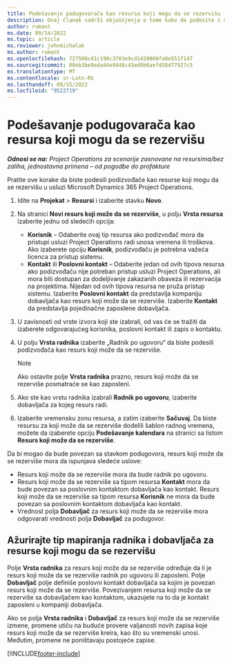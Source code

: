 ```yaml
---
title: Podešavanje podugovarača kao resursa koji mogu da se rezervišu
description: Ovaj članak sadrži objašnjenja o tome kako da podesite i održavate resurse podizvođača koji su kreirani od korisnika i kontakata u sistemu, tako da mogu biti povezani sa podizvođačima u korporaciji Microsoft Dynamics 365 Project Operations.
author: rumant
ms.date: 09/14/2022
ms.topic: article
ms.reviewer: johnmichalak
ms.author: rumant
ms.openlocfilehash: 727508c41c190c3703e9cd1420066fa0e551f147
ms.sourcegitcommit: 08eb3be9eda44e9446c43ed9b6aefd58d77927c5
ms.translationtype: MT
ms.contentlocale: sr-Latn-RS
ms.lasthandoff: 09/15/2022
ms.locfileid: "9522719"
---
```

# <a name="set-up-subcontractors-as-bookable-resources"></a>Podešavanje podugovarača kao resursa koji mogu da se rezervišu

_**Odnosi se na:** Project Operations za scenarije zasnovane na resursima/bez zaliha, jednostavna primena – od pogodbe do profakture_

Pratite ove korake da biste podesili podizvođače kao resurse koji mogu da se rezervišu u usluzi Microsoft Dynamics 365 Project Operations.

1. Idite na **Projekat** \> **Resursi** i izaberite stavku **Novo**.
2. Na stranici **Novi resurs koji može da se rezerviše**, u polju **Vrsta resursa** izaberite jednu od sledećih opcija:

    - **Korisnik** – Odaberite ovaj tip resursa ako podizvođač mora da pristupi usluzi Project Operations radi unosa vremena ili troškova. Ako izaberete opciju **Korisnik**, podizvođaču je potrebna važeća licenca za pristup sistemu.
    - **Kontakt** ili **Poslovni kontakt** – Odaberite jedan od ovih tipova resursa ako podizvođaču nije potreban pristup usluzi Project Operations, ali mora biti dostupan za dodeljivanje zakazanih obaveza ili rezervacija na projektima. Nijedan od ovih tipova resursa ne pruža pristup sistemu. Izaberite **Poslovni kontakt** da predstavlja kompaniju dobavljača kao resurs koji može da se rezerviše. Izaberite **Kontakt** da predstavlja pojedinačne zaposlene dobavljača.

3. U zavisnosti od vrste izvora koji ste izabrali, od vas će se tražiti da izaberete odgovarajućeg korisnika, poslovni kontakt ili zapis o kontaktu.
4. U polju **Vrsta radnika** izaberite „Radnik po ugovoru“ da biste podesili podizvođača kao resurs koji može da se rezerviše.

    > [!NOTE]
    > Ako ostavite polje **Vrsta radnika** prazno, resurs koji može da se rezerviše posmatraće se kao zaposleni.

5. Ako ste kao vrstu radnika izabrali **Radnik po ugovoru**, izaberite dobavljača za kojeg resurs radi.
6. Izaberite vremensku zonu resursa, a zatim izaberite **Sačuvaj**. Da biste resursu za koji može da se rezerviše dodelili šablon radnog vremena, možete da izaberete opciju **Podešavanje kalendara** na stranici sa listom **Resurs koji može da se rezerviše**.

Da bi mogao da bude povezan sa stavkom podugovora, resurs koji može da se rezerviše mora da ispunjava sledeće uslove:

- Resurs koji može da se rezerviše mora da bude radnik po ugovoru.
- Resurs koji može da se rezerviše sa tipom resursa **Kontakt** mora da bude povezan sa poslovnim kontaktom dobavljača kao kontakt. Resurs koji može da se rezerviše sa tipom resursa **Korisnik** ne mora da bude povezan sa poslovnim kontaktom dobavljača kao kontakt.
- Vrednost polja **Dobavljač** za resurs koji može da se rezerviše mora odgovarati vrednosti polja **Dobavljač** za podugovor.

## <a name="update-the-type-of-worker-and-vendor-mapping-for-bookable-resources"></a>Ažurirajte tip mapiranja radnika i dobavljača za resurse koji mogu da se rezervišu

Polje **Vrsta radnika** za resurs koji može da se rezerviše određuje da li je resurs koji može da se rezerviše radnik po ugovoru ili zaposleni. Polje **Dobavljač** polje definiše poslovni kontakt dobavljača sa kojim je povezan resurs koji može da se rezerviše. Povezivanjem resursa koji može da se rezerviše sa dobavljačem kao kontaktom, ukazujete na to da je kontakt zaposleni u kompaniji dobavljača.

Ako se polja **Vrsta radnika** i **Dobavljač** za resurs koji može da se rezerviše izmene, promene utiču na buduće provere valjanosti novih zapisa koje resurs koji može da se rezerviše kreira, kao što su vremenski unosi. Međutim, promene ne poništavaju postojeće zapise.

[!INCLUDE[footer-include](../../includes/footer-banner.md)]
